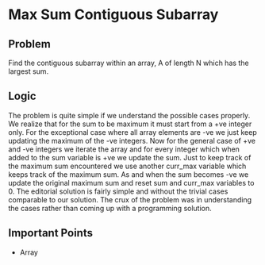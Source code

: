 # Max Sum Contiguous Subarray

## Problem

Find the contiguous subarray within an array, A of length N which has the largest sum.

## Logic

The problem is quite simple if we understand the possible cases properly. We realize that for the sum to be maximum it must start from a +ve integer only. For the exceptional case where all array elements are -ve we just keep updating the maximum of the -ve integers. Now for the general case of +ve and -ve integers we iterate the array and for every integer which when added to the sum variable is +ve we update the sum. Just to keep track of the maximum sum encountered we use another curr_max variable which keeps track of the maximum sum. As and when the sum becomes -ve we update the original maximum sum and reset sum and curr_max variables to 0. The editorial solution is fairly simple and without the trivial cases comparable to our solution. The crux of the problem was in understanding the cases rather than coming up with a programming solution.

## Important Points

- Array